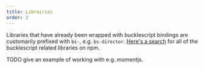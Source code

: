 ```yaml
---
title: Librairies
order: 2
---
```


Libraries that have already been wrapped with bucklescript bindings are customarily prefixed with `bs-`, e.g. `bs-director`. [Here's a search](https://www.npmjs.com/search?q=keywords:bucklescript) for all of the bucklescript related libraries on npm.

TODO give an example of working with e.g. momentjs.
